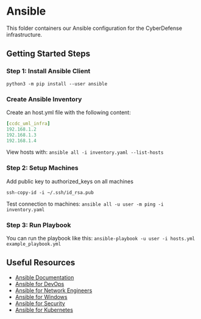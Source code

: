 # Ansible # 

This folder containers our Ansible configuration for the CyberDefense infrastructure. 
 
## Getting Started Steps ## 

### Step 1: Install Ansible Client ### 

```python3 -m pip install --user ansible```

### Create Ansible Inventory ### 

Create an host.yml file with the following content:

```yaml 
[ccdc_uml_infra]
192.168.1.2
192.168.1.3
192.168.1.4
```


View hosts with: 
``` ansible all -i inventory.yaml --list-hosts ```

### Step 2: Setup Machines ###

Add public key to authorized_keys on all machines

```ssh-copy-id -i ~/.ssh/id_rsa.pub```


Test connection to machines: 
```ansible all -u user -m ping -i inventory.yaml```

### Step 3: Run Playbook ###

You can run the playbook like this:
``` ansible-playbook -u user -i hosts.yml example_playbook.yml ```

## Useful Resources ## 

* [Ansible Documentation](https://docs.ansible.com/ansible/latest/index.html)
* [Ansible for DevOps](https://www.ansiblefordevops.com/)
* [Ansible for Network Engineers](https://www.ansible.com/resources/ebooks/ansible-for-network-engineers)
* [Ansible for Windows](https://www.ansible.com/resources/ebooks/ansible-for-windows)
* [Ansible for Security](https://www.ansible.com/resources/ebooks/ansible-for-security)
* [Ansible for Kubernetes](https://www.ansible.com/resources/ebooks/ansible-for-kubernetes)
